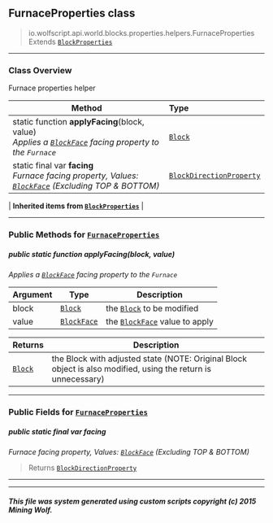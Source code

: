 ## FurnaceProperties __class__

>io.wolfscript.api.world.blocks.properties.helpers.FurnaceProperties
>Extends [`BlockProperties`](BlockProperties.md)

---

### Class Overview

Furnace properties helper

Method | Type   
--- | :--- 
static function __applyFacing__(block, value) <br> _Applies a [`BlockFace`](../../BlockFace.md) facing property to the `Furnace`_ | [`Block`](../../Block.md)
static final var __facing__ <br> _Furnace facing property, Values: [`BlockFace`](../../BlockFace.md) (Excluding TOP & BOTTOM)_ | [`BlockDirectionProperty`](../BlockDirectionProperty.md)
 |
__Inherited items from [`BlockProperties`](BlockProperties.md)__ |





---


### Public Methods for [`FurnaceProperties`](FurnaceProperties.md)

##### <a id='applyfacing'></a>public static function __applyFacing__(block, value)

_Applies a [`BlockFace`](../../BlockFace.md) facing property to the `Furnace`_

Argument | Type | Description  
--- | --- | --- 
block | [`Block`](../../Block.md) | the [`Block`](../../Block.md) to be modified
value | [`BlockFace`](../../BlockFace.md) | the [`BlockFace`](../../BlockFace.md) value to apply

Returns | Description
--- | --- 
[`Block`](../../Block.md) | the Block with adjusted state (NOTE: Original Block object is also modified, using the return is unnecessary)


---

### Public Fields for [`FurnaceProperties`](FurnaceProperties.md)

##### <a id='facing'></a>public static final var __facing__

_Furnace facing property, Values: [`BlockFace`](../../BlockFace.md) (Excluding TOP & BOTTOM)_

>Returns
>  [`BlockDirectionProperty`](../BlockDirectionProperty.md)

---


---


##### This file was system generated using custom scripts copyright (c) 2015 Mining Wolf.
	

